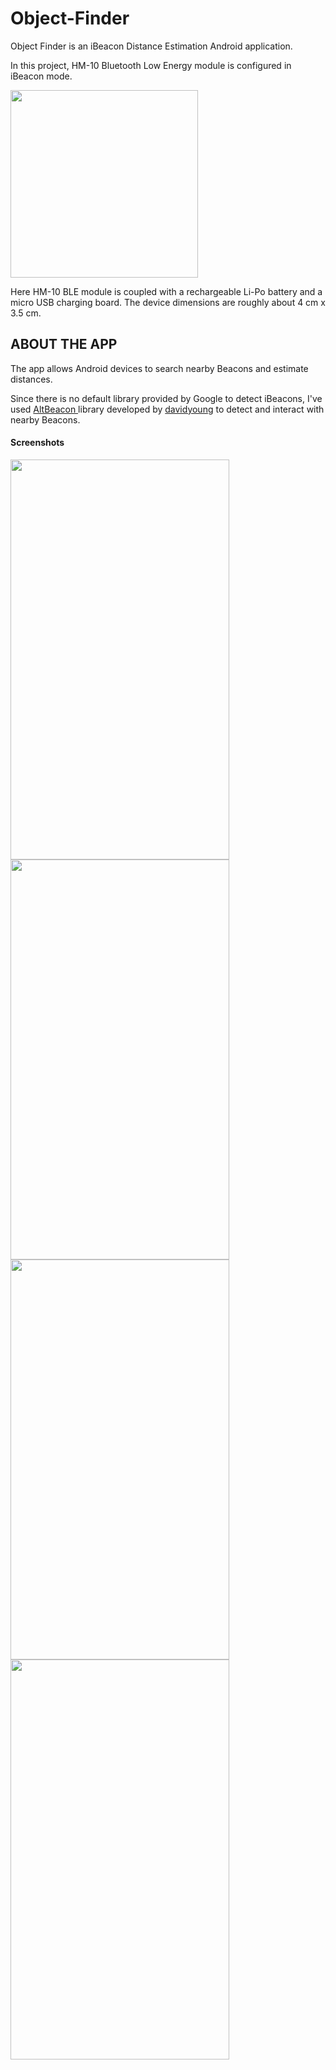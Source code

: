 # Object-Finder

Object Finder is an iBeacon Distance Estimation Android application.

In this project, HM-10 Bluetooth Low Energy module is configured in iBeacon mode.

<img src="https://www.dropbox.com/s/5cjsa29tl0t6vtv/oie_7ULYnXMOSolI.jpg?raw=true" height="300" width="300">

Here HM-10 BLE module is coupled with a rechargeable Li-Po battery and a micro USB charging board.
The device dimensions are roughly about 4 cm x 3.5 cm. 

<H2>
<B> ABOUT THE APP </B>
</H2>
The app allows Android devices to search nearby Beacons and estimate distances.

Since there is no default library provided by Google to detect iBeacons, I've used 
<a href="https://github.com/AltBeacon/android-beacon-library"> AltBeacon </a> library developed by <a href="https://github.com/davidgyoung"> davidyoung</a> to detect and interact with nearby Beacons.

<h4>Screenshots</h4>

<img src = "https://www.dropbox.com/s/r6bqpmj7cecb0yj/searching.png?raw=true" height="640" width="350">
<img src = "https://www.dropbox.com/s/ytxiqndd8vdmq3c/found-keys.png?raw=true" height="640" width="350">
<img src = "https://www.dropbox.com/s/2is106g8j414rxf/distance-est.png?raw=true" height="640" width="350">
<img src = "https://www.dropbox.com/s/urn5ycvda9pfxs9/nav-drawer.png?raw=true" height="640" width="350">
